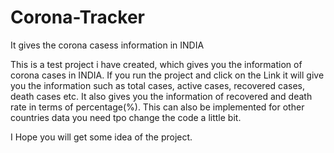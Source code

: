 # Corona-Tracker
It gives the corona casess information in INDIA

This is a test project i have created, which gives you the information of corona cases in INDIA.
If you run the project and click on the Link it will give you the information such as total cases, active cases, recovered cases,
death cases etc.
It also gives you the information of recovered and death rate in terms of percentage(%).
This can also be implemented for other countries data you need tpo change the code a little bit.

I Hope you will get some idea of the project.
